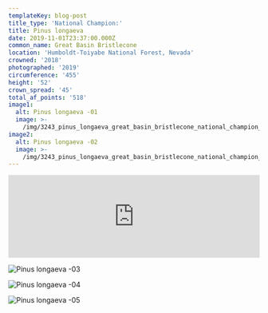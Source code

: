```yaml
---
templateKey: blog-post
title_type: 'National Champion:'
title: Pinus longaeva
date: 2019-11-01T23:37:00.000Z
common_name: Great Basin Bristlecone
location: 'Humboldt-Toiyabe National Forest, Nevada'
crowned: '2018'
photographed: '2019'
circumference: '455'
height: '52'
crown_spread: '45'
total_af_points: '518'
image1:
  alt: Pinus longaeva -01
  image: >-
    /img/3243_pinus_longaeva_great_basin_bristlecone_national_champion_charleston_peak_nevada_11_01_2019_american_forests_brian_kelley_base_1.jpg
image2:
  alt: Pinus longaeva -02
  image: >-
    /img/3243_pinus_longaeva_great_basin_bristlecone_national_champion_charleston_peak_nevada_11_01_2019_american_forests_brian_kelley_base_2.jpg
---
```

<iframe width="100%" height="166" scrolling="no" frameborder="no" allow="autoplay" src="https://w.soundcloud.com/player/?url=https%3A//api.soundcloud.com/tracks/718518976&color=%23ff5500&auto_play=false&hide_related=false&show_comments=true&show_user=true&show_reposts=false&show_teaser=true"></iframe>

![Pinus longaeva -03](/img/3243_pinus_longaeva_great_basin_bristlecone_national_champion_charleston_peak_nevada_11_01_2019_american_forests_brian_kelley_full.jpg)

![Pinus longaeva -04](/img/3243_pinus_longaeva_great_basin_bristlecone_national_champion_charleston_peak_nevada_11_01_2019_american_forests_brian_kelley_crown.jpg)

![Pinus longaeva -05](/img/3243_pinus_longaeva_great_basin_bristlecone_national_champion_charleston_peak_nevada_11_01_2019_american_forests_brian_kelley_scale.jpg)
